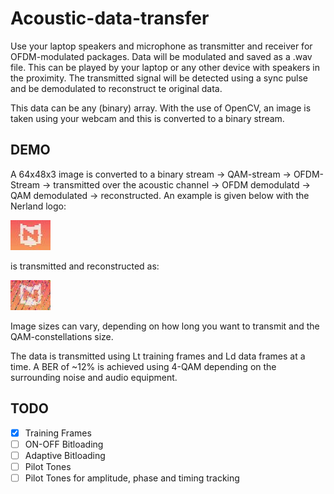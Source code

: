 # Acoustic-data-transfer

Use your laptop speakers and microphone as transmitter and receiver for OFDM-modulated packages. 
Data will be modulated and saved as a .wav file. This can be played by your laptop or any other device with speakers in the proximity. 
The transmitted signal will be detected using a sync pulse and be demodulated to reconstruct te original data. 

This data can be any (binary) array. With the use of OpenCV, an image is taken using your webcam and this is converted to a binary stream. 

## DEMO

A 64x48x3 image is converted to a binary stream -> QAM-stream -> OFDM-Stream -> transmitted over the acoustic channel -> OFDM demodulatd -> QAM demodulated -> reconstructed. 
An example is given below with the Nerland logo:

![Transmitted Image](nerdlandLogo_resized.jpg)

is transmitted and reconstructed as: 

![Received Image](RxImage.jpg)

Image sizes can vary, depending on how long you want to transmit and the QAM-constellations size.

The data is transmitted using Lt training frames and Ld data frames at a time. 
A BER of ~12% is achieved using 4-QAM depending on the surrounding noise and audio equipment. 

## TODO 

- [x] Training Frames
- [ ] ON-OFF Bitloading
- [ ] Adaptive Bitloading
- [ ] Pilot Tones
- [ ] Pilot Tones for amplitude, phase and timing tracking
